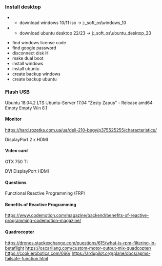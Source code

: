 ### Install desktop

+ * download windows 10/11 iso      -> j:\_soft\_os\windows_10
+ * download ubuntu desktop 22/23   -> j:\_soft\_os\ubuntu_desktop_23

* find windows license code
* find google password 
* disconnect disk H
* make dual boot
* install windows
* install ubuntu
* create backup windows
* create backup ubuntu

### Flash USB

Ubuntu 18.04.2 LTS
Ubuntu-Server 17.04 "Zesty Zapus" - Release amd64
Empty
Empty
Win 8.1

#### Monitor
https://hard.rozetka.com.ua/ua/dell-210-begy/p375525255/characteristics/

DisplayPort
2 x HDMI

#### Video card

GTX 750 Ti

DVI
DisplayPort
HDMI

#### Questions

Functional Reactive Programming (FRP)

#### Benefits of Reactive Programming

https://www.codemotion.com/magazine/backend/benefits-of-reactive-programming-codemotion-magazine/

#### Quadrocopter

https://drones.stackexchange.com/questions/615/what-is-rpm-filtering-in-betaflight
https://oscarliang.com/custom-motor-output-mix-quadcopter/
https://cookierobotics.com/066/
https://ardupilot.org/plane/docs/apms-failsafe-function.html